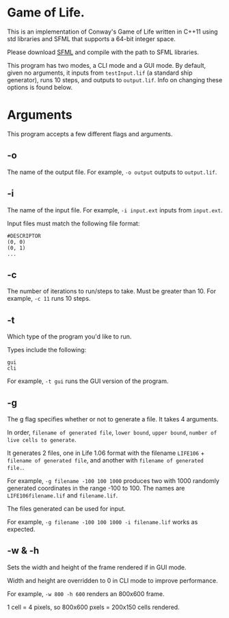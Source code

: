 # Game of Life.

This is an implementation of Conway's Game of Life written in C++11 using
std libraries and SFML that supports a 64-bit integer space.

Please download [SFML](https://www.sfml-dev.org/download.php) and compile with the path to SFML libraries.

This program has two modes, a CLI mode and a GUI mode. By default, given no arguments,
it inputs from `testInput.lif` (a standard ship generator), runs 10 steps, and outputs to `output.lif`.
Info on changing these options is found below.

# Arguments

This program accepts a few different flags and arguments.

## -o
The name of the output file. For example, `-o output` outputs to `output.lif`.

## -i
The name of the input file. For example, `-i input.ext` inputs from `input.ext`.

Input files must match the following file format:

```
#DESCRIPTOR
(0, 0)
(0, 1)
...
```

## -c
The number of iterations to run/steps to take. Must be greater than 10. For example, `-c 11` runs 10 steps.

## -t
Which type of the program you'd like to run. 

Types include the following:

```
gui
cli
```

For example, `-t gui` runs the GUI version of the program.

## -g
The g flag specifies whether or not to generate a file. It takes 4 arguments.

In order, `filename of generated file`, `lower bound`, `upper bound`, `number of live cells to generate`.

It generates 2 files, one in Life 1.06 format with the 
filename `LIFE106` + `filename of generated file`, and another with `filename of generated file.`.

For example, `-g filename -100 100 1000` produces two with 1000 randomly
generated coordinates in the range -100 to 100. The names are
`LIFE106filename.lif` and `filename.lif`.

The files generated can be used for input.

For example, `-g filename -100 100 1000 -i filename.lif` works as expected.

## -w & -h

Sets the width and height of the frame rendered if in GUI mode.

Width and height are overridden to 0 in CLI mode to improve performance.

For example, `-w 800 -h 600` renders an 800x600 frame.

1 cell = 4 pixels, so 800x600 pxels = 200x150 cells rendered.
